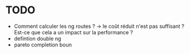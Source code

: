 # TODO

- Comment calculer les ng routes ? -> le coût réduit n'est pas suffisant ? Est-ce que cela a un impact sur la performance ?
- defintion double ng
- pareto completion boun
